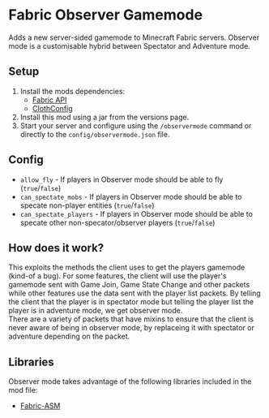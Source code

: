 # Fabric Observer Gamemode
Adds a new server-sided gamemode to Minecraft Fabric servers. Observer mode is a customisable hybrid between Spectator and Adventure mode.

## Setup
1. Install the mods dependencies:
    * [Fabric API](https://www.curseforge.com/minecraft/mc-mods/fabric-api/files)
    * [ClothConfig](https://www.curseforge.com/minecraft/mc-mods/cloth-config/files)
2. Install this mod using a jar from the versions page.
3. Start your server and configure using the `/observermode` command or directly to the `config/observermode.json` file.

## Config
* `allow_fly` - If players in Observer mode should be able to fly (`true`/`false`)
* `can_spectate_mobs` - If players in Observer mode should be able to specate non-player entities (`true`/`false`)
* `can_spectate_players` - If players in Observer mode should be able to specate other non-specator/observer players (`true`/`false`)

## How does it work?
This exploits the methods the client uses to get the players gamemode (kind-of a bug). For some features, the client will use the player's gamemode sent with Game Join, Game State Change and other packets while other features use the data sent with the player list packets. By telling the client that the player is in spectator mode but telling the player list the player is in adventure mode, we get observer mode.  
There are a variety of packets that have mixins to ensure that the client is never aware of being in observer mode, by replaceing it with spectator or adventure depending on the packet.

## Libraries
Observer mode takes advantage of the following libraries included in the mod file:
* [Fabric-ASM](https://github.com/Chocohead/Fabric-ASM)
